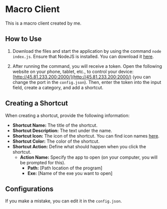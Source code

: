 # Macro Client

This is a macro client created by me.

## How to Use

1. Download the files and start the application by using the command `node index.js`. Ensure that NodeJS is installed. You can download it [here](https://nodejs.org/en/download).

2. After running the command, you will receive a token. Open the following website on your phone, tablet, etc., to control your device: [http://45.81.233.200:2000/](http://45.81.233.200:2000/) (you can change the port in the `config.json`). Then, enter the token into the input field, create a category, and add a shortcut.

## Creating a Shortcut

When creating a shortcut, provide the following information:

- **Shortcut Name:** The title of the shortcut.
- **Shortcut Description:** The text under the name.
- **Shortcut Icon:** The icon of the shortcut. You can find icon names [here](https://fonts.google.com/icons).
- **Shortcut Color:** The color of the shortcut.
- **Shortcut Action:** Define what should happen when you click the shortcut.
    - **Action Name:** Specify the app to open (on your computer, you will be prompted for this).
        - **Path:** [Path location of the program]
        - **Exe:** [Name of the exe you want to open]

## Configurations

If you make a mistake, you can edit it in the `config.json`.
